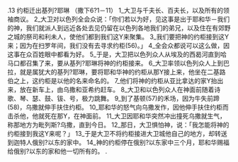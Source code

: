 .13 
约柜迁出基列?耶琳 
（撒下6?1－11） 
1_大卫与千夫长、百夫长，以及所有的领袖商议。 2_大卫对以色列全会众说：「你们若以为好，见这事是出于耶和华－我们的神，我们就派人到远近各处去见仍留在以色列各地我们的弟兄，以及住在有郊野之城的祭司和利未人，使他们都到我们这Y来聚集。 3_我们要把神的约柜接到这Y来；因为在扫罗年间，我们没有去寻求约柜(56)。」 4_全会众都说可以这么做，因这事在众百姓眼中都看为好。 
5_于是，大卫把以色列众人从埃及的西曷河直到哈马口都召集了来，要从基列?耶琳将神的约柜接来。 6_大卫率领以色列众人上到巴拉，就是属犹大的基列?耶琳，要将耶和华神的约柜从那Y接上来，他坐在二基路伯之上，这约柜是以他的名来命名的。 7_他们将神的约柜从亚比拿达的家Y抬出来，放在新车上，由乌撒和亚希约赶车。 8_大卫和以色列众人在神面前随着诗歌、琴、瑟、鼓、钹、号，极力跳舞。 
9_到了基顿(57)的禾场，因为牛失前蹄(58)，乌撒就伸手扶住约柜。 10_耶和华的怒气向乌撒发作，因他伸手扶住约柜而击杀他，他就死在那Y，在神面前。 11_大卫因耶和华突然冲出撞死乌撒就生气，称那地方为毗列斯?乌撒，直到今日。 12_那日，大卫惧怕神，说：「我怎能将神的约柜接到我这Y来呢？」 13_于是大卫不将约柜接进大卫城他自己的地方，却转送到迦特人俄别?以东的家中。 14_神的约柜停在俄别?以东家中三个月，耶和华赐福给俄别?以东的家和他一切所有的。 
 .